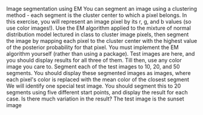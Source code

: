 Image segmentation using EM You can segment an image using a clustering method - each segment is the cluster center to which a pixel belongs. In this exercise, you will represent an image pixel by its r, g, and b values (so use color images!). Use the EM algorithm applied to the mixture of normal distribution model lectured in class to cluster image pixels, then segment the image by mapping each pixel to the cluster center with the highest value of the posterior probability for that pixel. You must implement the EM algorithm yourself (rather than using a package). Test images are here, and you should display results for all three of them. Till then, use any color image you care to.
Segment each of the test images to 10, 20, and 50 segments. You should display these segmented images as images, where each pixel's color is replaced with the mean color of the closest segment
We will identify one special test image. You should segment this to 20 segments using five different start points, and display the result for each case. Is there much variation in the result? The test image is the sunset image
